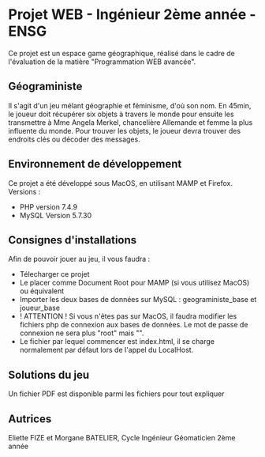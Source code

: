 # Projet WEB - Ingénieur 2ème année - ENSG
Ce projet est un espace game géographique, réalisé dans le cadre de l'évaluation de la matière "Programmation WEB avancée".
## Géograministe
Il s'agit d'un jeu mélant géographie et féminisme, d'où son nom.
En 45min, le joueur doit récupérer six objets à travers le monde pour ensuite les transmettre à Mme Angela Merkel, chancelière Allemande et femme la plus influente du monde.
Pour trouver les objets, le joueur devra trouver des endroits clés ou décoder des messages.
## Environnement de développement
Ce projet a été développé sous MacOS, en utilisant MAMP et Firefox.
Versions :
  - PHP version 7.4.9
  - MySQL Version 5.7.30
## Consignes d'installations
Afin de pouvoir jouer au jeu, il vous faudra :
  - Télecharger ce projet
  - Le placer comme Document Root pour MAMP (si vous utilisez MacOS) ou équivalent
  - Importer les deux bases de données sur MySQL : geograministe_base et joueur_base
  - ! ATTENTION !
  Si vous n'êtes pas sur MacOS, il faudra modifier les fichiers php de connexion aux bases de données. Le mot de passe de connexion ne sera plus "root" mais "".
  - Le fichier par lequel commencer est index.html, il se charge normalement par défaut lors de l'appel du LocalHost.
## Solutions du jeu
Un fichier PDF est disponible parmi les fichiers pour tout expliquer
## Autrices
Eliette FIZE et Morgane BATELIER, Cycle Ingénieur Géomaticien 2ème année
